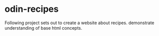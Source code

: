 # odin-recipes

Following project sets out to create a website about recipes. demonstrate understanding of base html concepts.
